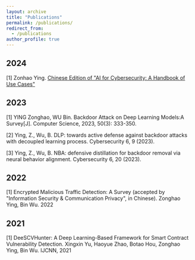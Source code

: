 ```yaml
---
layout: archive
title: "Publications"
permalink: /publications/
redirect_from:
  - /publications
author_profile: true
---
```

## 2024
[1] Zonhao Ying. [Chinese Edition of "AI for Cybersecurity: A Handbook of Use Cases"](https://elwood.gitbook.io/ai-for-cybersecurity)
## 2023
[1] YING Zonghao, WU Bin. Backdoor Attack on Deep Learning Models:A Survey[J]. Computer Science, 2023, 50(3): 333-350.

[2] Ying, Z., Wu, B. DLP: towards active defense against backdoor attacks with decoupled learning process. Cybersecurity 6, 9 (2023).

[3] Ying, Z., Wu, B. NBA: defensive distillation for backdoor removal via neural behavior alignment. Cybersecurity 6, 20 (2023).
## 2022
[1] Encrypted Malicious Traffic Detection: A Survey (accepted by "Information Security & Communication Privacy", in Chinese). Zonghao Ying, Bin Wu. 2022
## 2021
[1] DeeSCVHunter: A Deep Learning-Based Framework for Smart Contract Vulnerability Detection. Xingxin Yu, Haoyue Zhao, Botao Hou, Zonghao Ying, Bin Wu. IJCNN, 2021
